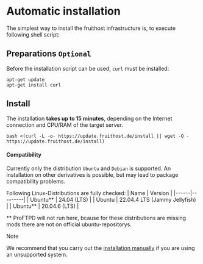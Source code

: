 # Automatic installation
The simplest way to install the fruithost infrastructure is, to execute following shell script:

## Preparations `Optional`
Before the installation script can be used, `curl` must be installed:
```shell
apt-get update
apt-get install curl
```

## Install
The installation **takes up to 15 minutes**, depending on the Internet connection and CPU/RAM of the target server.

```shell
bash <(curl -L -o- https://update.fruithost.de/install || wget -O - https://update.fruithost.de/install)
```

#### Compatibility
Currently only the distribution `Ubuntu` and `Debian` is supported. An installation on other derivatives is possible, but may lead to package compatibility problems.

Following Linux-Distributions are fully checked:
| Name | Version |
|------|---------|
| Ubuntu** | 24.04 (LTS) |
| Ubuntu | 22.04.4 LTS (Jammy Jellyfish) |
| Ubuntu** | 20.04.6 (LTS) |

** ProFTPD will not run here, bcause for these distributions are missing mods there are not on official ubuntu-repositorys.

> [!NOTE]
> We recommend that you carry out the [installation manually](Manual%20Installation.md) if you are using an unsupported system.
